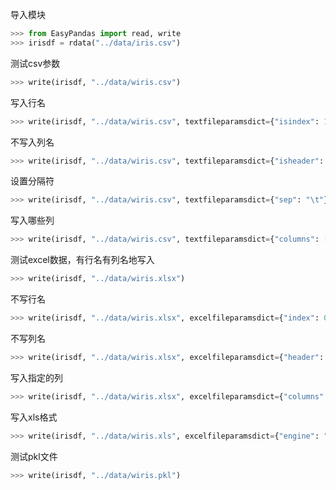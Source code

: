 导入模块
```python
>>> from EasyPandas import read, write
>>> irisdf = rdata("../data/iris.csv")
```

测试csv参数
```python
>>> write(irisdf, "../data/wiris.csv")
```

写入行名
```python
>>> write(irisdf, "../data/wiris.csv", textfileparamsdict={"isindex": 1})
```

不写入列名
```python
>>> write(irisdf, "../data/wiris.csv", textfileparamsdict={"isheader": 0})
```

设置分隔符
```python
>>> write(irisdf, "../data/wiris.csv", textfileparamsdict={"sep": "\t"})
```

写入哪些列
```python
>>> write(irisdf, "../data/wiris.csv", textfileparamsdict={"columns": ["Petal.Length", "Petal.Width", "Species"]})
```

测试excel数据，有行名有列名地写入
```python
>>> write(irisdf, "../data/wiris.xlsx")
```

不写行名
```python
>>> write(irisdf, "../data/wiris.xlsx", excelfileparamsdict={"index": 0})
```

不写列名
```python
>>> write(irisdf, "../data/wiris.xlsx", excelfileparamsdict={"header": 0})
```

写入指定的列
```python
>>> write(irisdf, "../data/wiris.xlsx", excelfileparamsdict={"columns": ["Petal.Length", "Petal.Width", "Species"]})
```

写入xls格式
```python
>>> write(irisdf, "../data/wiris.xls", excelfileparamsdict={"engine": "xlsxwriter"})
```

测试pkl文件
```python
>>> write(irisdf, "../data/wiris.pkl")
```
